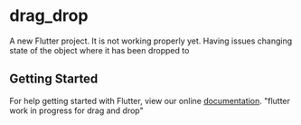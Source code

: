 # drag_drop

A new Flutter project.
It is not working properly yet. Having issues changing state of the object where it has been dropped to
## Getting Started

For help getting started with Flutter, view our online
[documentation](https://flutter.io/).
"flutter work in progress for drag and drop" 
